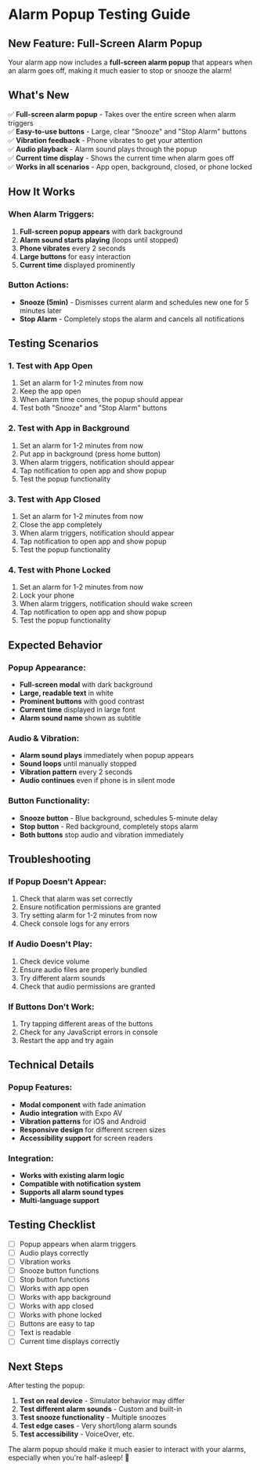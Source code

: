 # Alarm Popup Testing Guide

## New Feature: Full-Screen Alarm Popup

Your alarm app now includes a **full-screen alarm popup** that appears when an alarm goes off, making it much easier to stop or snooze the alarm!

## What's New

✅ **Full-screen alarm popup** - Takes over the entire screen when alarm triggers  
✅ **Easy-to-use buttons** - Large, clear "Snooze" and "Stop Alarm" buttons  
✅ **Vibration feedback** - Phone vibrates to get your attention  
✅ **Audio playback** - Alarm sound plays through the popup  
✅ **Current time display** - Shows the current time when alarm goes off  
✅ **Works in all scenarios** - App open, background, closed, or phone locked  

## How It Works

### When Alarm Triggers:
1. **Full-screen popup appears** with dark background
2. **Alarm sound starts playing** (loops until stopped)
3. **Phone vibrates** every 2 seconds
4. **Large buttons** for easy interaction
5. **Current time** displayed prominently

### Button Actions:
- **Snooze (5min)** - Dismisses current alarm and schedules new one for 5 minutes later
- **Stop Alarm** - Completely stops the alarm and cancels all notifications

## Testing Scenarios

### 1. Test with App Open
1. Set an alarm for 1-2 minutes from now
2. Keep the app open
3. When alarm time comes, the popup should appear
4. Test both "Snooze" and "Stop Alarm" buttons

### 2. Test with App in Background
1. Set an alarm for 1-2 minutes from now
2. Put app in background (press home button)
3. When alarm triggers, notification should appear
4. Tap notification to open app and show popup
5. Test the popup functionality

### 3. Test with App Closed
1. Set an alarm for 1-2 minutes from now
2. Close the app completely
3. When alarm triggers, notification should appear
4. Tap notification to open app and show popup
5. Test the popup functionality

### 4. Test with Phone Locked
1. Set an alarm for 1-2 minutes from now
2. Lock your phone
3. When alarm triggers, notification should wake screen
4. Tap notification to open app and show popup
5. Test the popup functionality

## Expected Behavior

### Popup Appearance:
- **Full-screen modal** with dark background
- **Large, readable text** in white
- **Prominent buttons** with good contrast
- **Current time** displayed in large font
- **Alarm sound name** shown as subtitle

### Audio & Vibration:
- **Alarm sound plays** immediately when popup appears
- **Sound loops** until manually stopped
- **Vibration pattern** every 2 seconds
- **Audio continues** even if phone is in silent mode

### Button Functionality:
- **Snooze button** - Blue background, schedules 5-minute delay
- **Stop button** - Red background, completely stops alarm
- **Both buttons** stop audio and vibration immediately

## Troubleshooting

### If Popup Doesn't Appear:
1. Check that alarm was set correctly
2. Ensure notification permissions are granted
3. Try setting alarm for 1-2 minutes from now
4. Check console logs for any errors

### If Audio Doesn't Play:
1. Check device volume
2. Ensure audio files are properly bundled
3. Try different alarm sounds
4. Check that audio permissions are granted

### If Buttons Don't Work:
1. Try tapping different areas of the buttons
2. Check for any JavaScript errors in console
3. Restart the app and try again

## Technical Details

### Popup Features:
- **Modal component** with fade animation
- **Audio integration** with Expo AV
- **Vibration patterns** for iOS and Android
- **Responsive design** for different screen sizes
- **Accessibility support** for screen readers

### Integration:
- **Works with existing alarm logic**
- **Compatible with notification system**
- **Supports all alarm sound types**
- **Multi-language support**

## Testing Checklist

- [ ] Popup appears when alarm triggers
- [ ] Audio plays correctly
- [ ] Vibration works
- [ ] Snooze button functions
- [ ] Stop button functions
- [ ] Works with app open
- [ ] Works with app background
- [ ] Works with app closed
- [ ] Works with phone locked
- [ ] Buttons are easy to tap
- [ ] Text is readable
- [ ] Current time displays correctly

## Next Steps

After testing the popup:
1. **Test on real device** - Simulator behavior may differ
2. **Test different alarm sounds** - Custom and built-in
3. **Test snooze functionality** - Multiple snoozes
4. **Test edge cases** - Very short/long alarm sounds
5. **Test accessibility** - VoiceOver, etc.

The alarm popup should make it much easier to interact with your alarms, especially when you're half-asleep! 🎉

